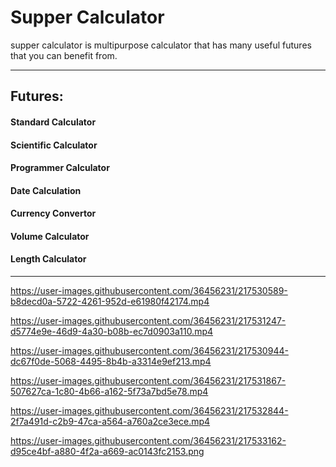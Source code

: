 <h1>Supper Calculator </h1>
<p>
supper calculator is multipurpose calculator that has many useful futures that you can benefit from. 
</p>
<hr>
<h2>Futures:</h2>
<h4> Standard Calculator</h4>
<h4> Scientific Calculator</h4>
<h4> Programmer Calculator</h4>
<h4> Date Calculation</h4>
<h4> Currency Convertor</h4>
<h4> Volume Calculator</h4>
<h4> Length Calculator</h4>
<hr>
<p></p>

https://user-images.githubusercontent.com/36456231/217530589-b8decd0a-5722-4261-952d-e61980f42174.mp4

https://user-images.githubusercontent.com/36456231/217531247-d5774e9e-46d9-4a30-b08b-ec7d0903a110.mp4

https://user-images.githubusercontent.com/36456231/217530944-dc67f0de-5068-4495-8b4b-a3314e9ef213.mp4

https://user-images.githubusercontent.com/36456231/217531867-507627ca-1c80-4b66-a162-5f73a7bd5e78.mp4

https://user-images.githubusercontent.com/36456231/217532844-2f7a491d-c2b9-47ca-a564-a760a2ce3ece.mp4
 
https://user-images.githubusercontent.com/36456231/217533162-d95ce4bf-a880-4f2a-a669-ac0143fc2153.png
